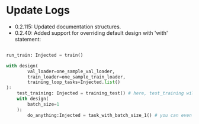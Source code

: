 
# Update Logs
- 0.2.115: Updated documentation structures.
- 0.2.40: Added support for overriding default design with 'with' statement:
```python

run_train: Injected = train()

with design(
        val_loader=one_sample_val_loader,
        train_loader=one_sample_train_loader,
        training_loop_tasks=Injected.list()
):
    test_training: Injected = training_test() # here, test_training will use the overridden providers! 
    with design(
        batch_size=1
    ):
        do_anything:Injected = task_with_batch_size_1() # you can even nest the 'with' statement!

```

